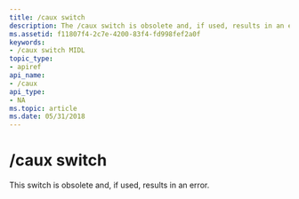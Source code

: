 ```yaml
---
title: /caux switch
description: The /caux switch is obsolete and, if used, results in an error.
ms.assetid: f11807f4-2c7e-4200-83f4-fd998fef2a0f
keywords:
- /caux switch MIDL
topic_type:
- apiref
api_name:
- /caux
api_type:
- NA
ms.topic: article
ms.date: 05/31/2018
---
```


# /caux switch

This switch is obsolete and, if used, results in an error.

 

 




